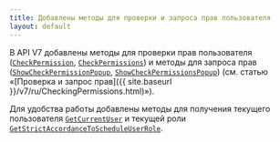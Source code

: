 ```yaml
---
title: Добавлены методы для проверки и запроса прав пользователя  
layout: default
---
```

В API V7 добавлены методы для проверки прав пользователя ([`CheckPermission`](https://iiko.github.io/front.api.sdk/v7/html/M_Resto_Front_Api_IOperationService_CheckPermission.htm), [`CheckPermissions`](https://iiko.github.io/front.api.sdk/v7/html/M_Resto_Front_Api_IOperationService_CheckPermissions.htm)) и методы для запроса прав ([`ShowCheckPermissionPopup`](https://iiko.github.io/front.api.sdk/v7/html/M_Resto_Front_Api_UI_IViewManager_ShowCheckPermissionPopup.htm), [`ShowCheckPermissionsPopup`](https://iiko.github.io/front.api.sdk/v7/html/M_Resto_Front_Api_UI_IViewManager_ShowCheckPermissionsPopup.htm)) (см. статью «[Проверка и запрос прав]({{ site.baseurl }}/v7/ru/CheckingPermissions.html)»).


Для удобства работы добавлены методы для получения текущего пользователя [`GetCurrentUser`](https://iiko.github.io/front.api.sdk/v7/html/M_Resto_Front_Api_IOperationService_GetCurrentUser.htm) и текущей роли [`GetStrictAccordanceToScheduleUserRole`](https://iiko.github.io/front.api.sdk/v7/html/M_Resto_Front_Api_IOperationService_GetStrictAccordanceToScheduleUserRole.htm).